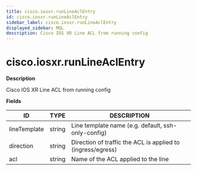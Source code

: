 ```yaml
---
title: cisco.iosxr.runLineAclEntry
id: cisco.iosxr.runLineAclEntry
sidebar_label: cisco.iosxr.runLineAclEntry
displayed_sidebar: MQL
description: Cisco IOS XR Line ACL from running config
---
```


# cisco.iosxr.runLineAclEntry

**Description**

Cisco IOS XR Line ACL from running config

**Fields**

| ID           | TYPE   | DESCRIPTION                                                 |
| ------------ | ------ | ----------------------------------------------------------- |
| lineTemplate | string | Line template name (e.g. default, ssh-only-config)          |
| direction    | string | Direction of traffic the ACL is applied to (ingress/egress) |
| acl          | string | Name of the ACL applied to the line                         |
